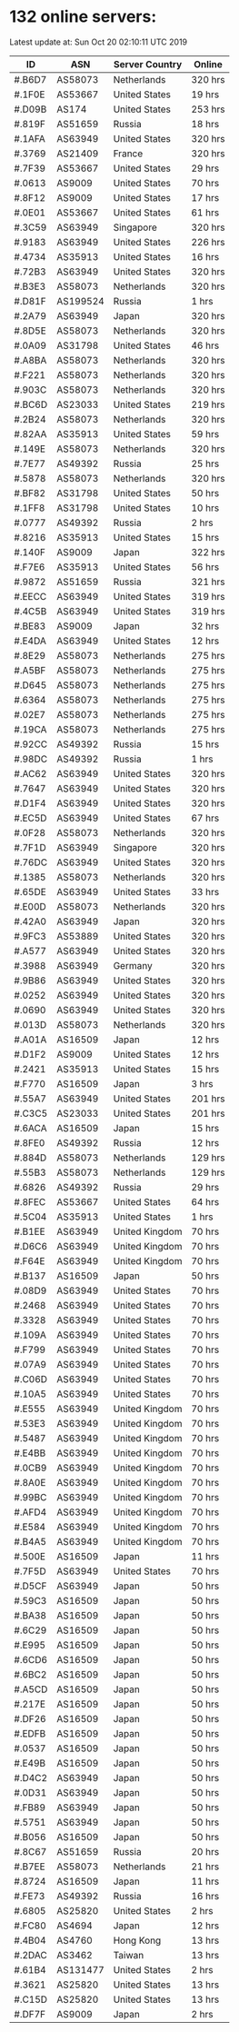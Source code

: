 # 132 online servers:

Latest update at: Sun Oct 20 02:10:11 UTC 2019

| ID | ASN | Server Country | Online |
| -- | --- | -------------- | ------ |
| #.B6D7 | AS58073 | Netherlands | 320 hrs |
| #.1F0E | AS53667 | United States | 19 hrs |
| #.D09B | AS174 | United States | 253 hrs |
| #.819F | AS51659 | Russia | 18 hrs |
| #.1AFA | AS63949 | United States | 320 hrs |
| #.3769 | AS21409 | France | 320 hrs |
| #.7F39 | AS53667 | United States | 29 hrs |
| #.0613 | AS9009 | United States | 70 hrs |
| #.8F12 | AS9009 | United States | 17 hrs |
| #.0E01 | AS53667 | United States | 61 hrs |
| #.3C59 | AS63949 | Singapore | 320 hrs |
| #.9183 | AS63949 | United States | 226 hrs |
| #.4734 | AS35913 | United States | 16 hrs |
| #.72B3 | AS63949 | United States | 320 hrs |
| #.B3E3 | AS58073 | Netherlands | 320 hrs |
| #.D81F | AS199524 | Russia | 1 hrs |
| #.2A79 | AS63949 | Japan | 320 hrs |
| #.8D5E | AS58073 | Netherlands | 320 hrs |
| #.0A09 | AS31798 | United States | 46 hrs |
| #.A8BA | AS58073 | Netherlands | 320 hrs |
| #.F221 | AS58073 | Netherlands | 320 hrs |
| #.903C | AS58073 | Netherlands | 320 hrs |
| #.BC6D | AS23033 | United States | 219 hrs |
| #.2B24 | AS58073 | Netherlands | 320 hrs |
| #.82AA | AS35913 | United States | 59 hrs |
| #.149E | AS58073 | Netherlands | 320 hrs |
| #.7E77 | AS49392 | Russia | 25 hrs |
| #.5878 | AS58073 | Netherlands | 320 hrs |
| #.BF82 | AS31798 | United States | 50 hrs |
| #.1FF8 | AS31798 | United States | 10 hrs |
| #.0777 | AS49392 | Russia | 2 hrs |
| #.8216 | AS35913 | United States | 15 hrs |
| #.140F | AS9009 | Japan | 322 hrs |
| #.F7E6 | AS35913 | United States | 56 hrs |
| #.9872 | AS51659 | Russia | 321 hrs |
| #.EECC | AS63949 | United States | 319 hrs |
| #.4C5B | AS63949 | United States | 319 hrs |
| #.BE83 | AS9009 | Japan | 32 hrs |
| #.E4DA | AS63949 | United States | 12 hrs |
| #.8E29 | AS58073 | Netherlands | 275 hrs |
| #.A5BF | AS58073 | Netherlands | 275 hrs |
| #.D645 | AS58073 | Netherlands | 275 hrs |
| #.6364 | AS58073 | Netherlands | 275 hrs |
| #.02E7 | AS58073 | Netherlands | 275 hrs |
| #.19CA | AS58073 | Netherlands | 275 hrs |
| #.92CC | AS49392 | Russia | 15 hrs |
| #.98DC | AS49392 | Russia | 1 hrs |
| #.AC62 | AS63949 | United States | 320 hrs |
| #.7647 | AS63949 | United States | 320 hrs |
| #.D1F4 | AS63949 | United States | 320 hrs |
| #.EC5D | AS63949 | United States | 67 hrs |
| #.0F28 | AS58073 | Netherlands | 320 hrs |
| #.7F1D | AS63949 | Singapore | 320 hrs |
| #.76DC | AS63949 | United States | 320 hrs |
| #.1385 | AS58073 | Netherlands | 320 hrs |
| #.65DE | AS63949 | United States | 33 hrs |
| #.E00D | AS58073 | Netherlands | 320 hrs |
| #.42A0 | AS63949 | Japan | 320 hrs |
| #.9FC3 | AS53889 | United States | 320 hrs |
| #.A577 | AS63949 | United States | 320 hrs |
| #.3988 | AS63949 | Germany | 320 hrs |
| #.9B86 | AS63949 | United States | 320 hrs |
| #.0252 | AS63949 | United States | 320 hrs |
| #.0690 | AS63949 | United States | 320 hrs |
| #.013D | AS58073 | Netherlands | 320 hrs |
| #.A01A | AS16509 | Japan | 12 hrs |
| #.D1F2 | AS9009 | United States | 12 hrs |
| #.2421 | AS35913 | United States | 15 hrs |
| #.F770 | AS16509 | Japan | 3 hrs |
| #.55A7 | AS63949 | United States | 201 hrs |
| #.C3C5 | AS23033 | United States | 201 hrs |
| #.6ACA | AS16509 | Japan | 15 hrs |
| #.8FE0 | AS49392 | Russia | 12 hrs |
| #.884D | AS58073 | Netherlands | 129 hrs |
| #.55B3 | AS58073 | Netherlands | 129 hrs |
| #.6826 | AS49392 | Russia | 29 hrs |
| #.8FEC | AS53667 | United States | 64 hrs |
| #.5C04 | AS35913 | United States | 1 hrs |
| #.B1EE | AS63949 | United Kingdom | 70 hrs |
| #.D6C6 | AS63949 | United Kingdom | 70 hrs |
| #.F64E | AS63949 | United Kingdom | 70 hrs |
| #.B137 | AS16509 | Japan | 50 hrs |
| #.08D9 | AS63949 | United States | 70 hrs |
| #.2468 | AS63949 | United States | 70 hrs |
| #.3328 | AS63949 | United States | 70 hrs |
| #.109A | AS63949 | United States | 70 hrs |
| #.F799 | AS63949 | United States | 70 hrs |
| #.07A9 | AS63949 | United States | 70 hrs |
| #.C06D | AS63949 | United States | 70 hrs |
| #.10A5 | AS63949 | United States | 70 hrs |
| #.E555 | AS63949 | United Kingdom | 70 hrs |
| #.53E3 | AS63949 | United Kingdom | 70 hrs |
| #.5487 | AS63949 | United Kingdom | 70 hrs |
| #.E4BB | AS63949 | United Kingdom | 70 hrs |
| #.0CB9 | AS63949 | United Kingdom | 70 hrs |
| #.8A0E | AS63949 | United Kingdom | 70 hrs |
| #.99BC | AS63949 | United Kingdom | 70 hrs |
| #.AFD4 | AS63949 | United Kingdom | 70 hrs |
| #.E584 | AS63949 | United Kingdom | 70 hrs |
| #.B4A5 | AS63949 | United Kingdom | 70 hrs |
| #.500E | AS16509 | Japan | 11 hrs |
| #.7F5D | AS63949 | United States | 70 hrs |
| #.D5CF | AS63949 | Japan | 50 hrs |
| #.59C3 | AS16509 | Japan | 50 hrs |
| #.BA38 | AS16509 | Japan | 50 hrs |
| #.6C29 | AS16509 | Japan | 50 hrs |
| #.E995 | AS16509 | Japan | 50 hrs |
| #.6CD6 | AS16509 | Japan | 50 hrs |
| #.6BC2 | AS16509 | Japan | 50 hrs |
| #.A5CD | AS16509 | Japan | 50 hrs |
| #.217E | AS16509 | Japan | 50 hrs |
| #.DF26 | AS16509 | Japan | 50 hrs |
| #.EDFB | AS16509 | Japan | 50 hrs |
| #.0537 | AS16509 | Japan | 50 hrs |
| #.E49B | AS16509 | Japan | 50 hrs |
| #.D4C2 | AS63949 | Japan | 50 hrs |
| #.0D31 | AS63949 | Japan | 50 hrs |
| #.FB89 | AS63949 | Japan | 50 hrs |
| #.5751 | AS63949 | Japan | 50 hrs |
| #.B056 | AS16509 | Japan | 50 hrs |
| #.8C67 | AS51659 | Russia | 20 hrs |
| #.B7EE | AS58073 | Netherlands | 21 hrs |
| #.8724 | AS16509 | Japan | 11 hrs |
| #.FE73 | AS49392 | Russia | 16 hrs |
| #.6805 | AS25820 | United States | 2 hrs |
| #.FC80 | AS4694 | Japan | 12 hrs |
| #.4B04 | AS4760 | Hong Kong | 13 hrs |
| #.2DAC | AS3462 | Taiwan | 13 hrs |
| #.61B4 | AS131477 | United States | 2 hrs |
| #.3621 | AS25820 | United States | 13 hrs |
| #.C15D | AS25820 | United States | 13 hrs |
| #.DF7F | AS9009 | Japan | 2 hrs |

